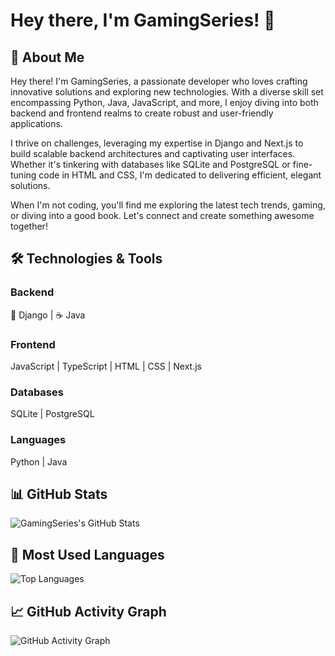 # Hey there, I'm GamingSeries! 👋

## 🚀 About Me
Hey there! I'm GamingSeries, a passionate developer who loves crafting innovative solutions and exploring new technologies. With a diverse skill set encompassing Python, Java, JavaScript, and more, I enjoy diving into both backend and frontend realms to create robust and user-friendly applications.

I thrive on challenges, leveraging my expertise in Django and Next.js to build scalable backend architectures and captivating user interfaces. Whether it's tinkering with databases like SQLite and PostgreSQL or fine-tuning code in HTML and CSS, I'm dedicated to delivering efficient, elegant solutions.

When I'm not coding, you'll find me exploring the latest tech trends, gaming, or diving into a good book. Let's connect and create something awesome together!

## 🛠️ Technologies & Tools

### Backend
🐍 Django | ☕ Java

### Frontend
JavaScript | TypeScript | HTML | CSS | Next.js

### Databases
SQLite | PostgreSQL

### Languages
Python | Java

## 📊 GitHub Stats
![GamingSeries's GitHub Stats](https://github-readme-stats.vercel.app/api?username=GamingSeries&show_icons=true&theme=dark)

## 💼 Most Used Languages
![Top Languages](https://github-readme-stats.vercel.app/api/top-langs/?username=GamingSeries&layout=compact&theme=dark)

## 📈 GitHub Activity Graph
![GitHub Activity Graph](https://github-readme-streak-stats.herokuapp.com/?user=GamingSeries&theme=dark)
